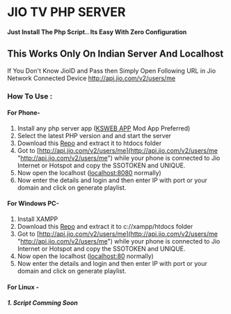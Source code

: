 # JIO TV PHP SERVER

#### Just Install The Php Script.. Its Easy With Zero Configuration

## **This Works Only On Indian Server And Localhost**
> 
If You Don't Know JioID and Pass then Simply Open Following URL in Jio Network Connected Device
http://api.jio.com/v2/users/me

### **How To Use :**

####  For Phone-

1. Install any php server app ([KSWEB APP](https://play.google.com/store/apps/details?id=ru.kslabs.ksweb&hl=en_IN&gl=US "KSWEB APP") Mod App Preferred)
2. Select the latest PHP version and and start the server
3. Download this [Repo](https://github.com/soal001/jiotv/archive/refs/heads/main.zip "Repo") and extract it to htdocs folder
4. Got to [http://api.jio.com/v2/users/me](http://api.jio.com/v2/users/me "http://api.jio.com/v2/users/me") while your phone is connected to Jio Internet or Hotspot and copy the SSOTOKEN and UNIQUE.
5. Now open the localhost ([localhost:8080](localhost:8080 "localhost:8080") normally)
6. Now enter the details and login and then enter IP with port or your domain and click on generate playlist.
 


####  For Windows PC-
1.  Install XAMPP
2. Download this [Repo](https://github.com/soal001/jiotv/archive/refs/heads/main.zip "Repo") and extract it to c://xampp/htdocs folder
3. Got to [http://api.jio.com/v2/users/me](http://api.jio.com/v2/users/me "http://api.jio.com/v2/users/me") while your phone is connected to Jio Internet or Hotspot and copy the SSOTOKEN and UNIQUE.
4. Now open the localhost ([localhost:80](localhost:80 "localhost:80") normally)
5. Now enter the details and login and then enter IP with port or your domain and click on generate playlist.

####  For Linux -
##### 1. Script Comming Soon
